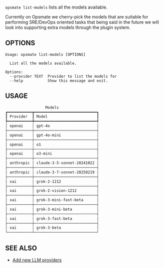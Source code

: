 `opsmate list-models` lists all the models available.

Currently on Opsmate we cherry-pick the models that are suitable for performing SRE/DevOps oriented tasks that being said in the future we will look into supporting extra models through the plugin system.

## OPTIONS

```
Usage: opsmate list-models [OPTIONS]

  List all the models available.

Options:
  --provider TEXT  Provider to list the models for
  --help           Show this message and exit.
```

## USAGE

```bash
                  Models
┏━━━━━━━━━━━┳━━━━━━━━━━━━━━━━━━━━━━━━━━━━┓
┃ Provider  ┃ Model                      ┃
┡━━━━━━━━━━━╇━━━━━━━━━━━━━━━━━━━━━━━━━━━━┩
│ openai    │ gpt-4o                     │
├───────────┼────────────────────────────┤
│ openai    │ gpt-4o-mini                │
├───────────┼────────────────────────────┤
│ openai    │ o1                         │
├───────────┼────────────────────────────┤
│ openai    │ o3-mini                    │
├───────────┼────────────────────────────┤
│ anthropic │ claude-3-5-sonnet-20241022 │
├───────────┼────────────────────────────┤
│ anthropic │ claude-3-7-sonnet-20250219 │
├───────────┼────────────────────────────┤
│ xai       │ grok-2-1212                │
├───────────┼────────────────────────────┤
│ xai       │ grok-2-vision-1212         │
├───────────┼────────────────────────────┤
│ xai       │ grok-3-mini-fast-beta      │
├───────────┼────────────────────────────┤
│ xai       │ grok-3-mini-beta           │
├───────────┼────────────────────────────┤
│ xai       │ grok-3-fast-beta           │
├───────────┼────────────────────────────┤
│ xai       │ grok-3-beta                │
└───────────┴────────────────────────────┘
```

## SEE ALSO

- [Add new LLM providers](../configurations/add-new-llm-providers.md)
